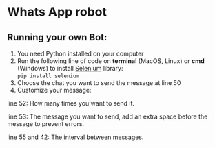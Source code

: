 # Whats App robot

## Running your own Bot:
 
1. You need Python installed on your computer    
2. Run the following line of code on **terminal** (MacOS, Linux) or **cmd** (Windows) to install [Selenium](https://www.selenium.dev/) library:  
`pip install selenium`  
3. Choose the chat you want to send the message at line 50     
4. Customize your message:  

line 52: How many times you want to send it.   

line 53: The message you want to send, add an extra space before the message to prevent errors.   

line 55 and 42: The interval between messages.  



